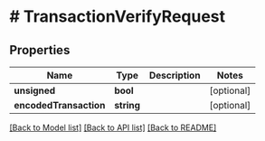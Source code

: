 # # TransactionVerifyRequest

## Properties

Name | Type | Description | Notes
------------ | ------------- | ------------- | -------------
**unsigned** | **bool** |  | [optional] 
**encodedTransaction** | **string** |  | [optional] 

[[Back to Model list]](../../README.md#documentation-for-models) [[Back to API list]](../../README.md#documentation-for-api-endpoints) [[Back to README]](../../README.md)


